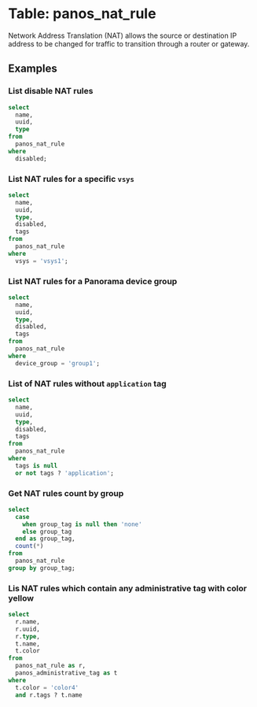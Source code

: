 # Table: panos_nat_rule

Network Address Translation (NAT) allows the source or destination IP address to be changed for traffic to transition through a router or gateway.

## Examples

### List disable NAT rules

```sql
select
  name,
  uuid,
  type
from
  panos_nat_rule
where
  disabled;
```

### List NAT rules for a specific `vsys`

```sql
select
  name,
  uuid,
  type,
  disabled,
  tags
from
  panos_nat_rule
where
  vsys = 'vsys1';
```

### List NAT rules for a **Panorama** device group

```sql
select
  name,
  uuid,
  type,
  disabled,
  tags
from
  panos_nat_rule
where
  device_group = 'group1';
```

### List of NAT rules without `application` tag

```sql
select
  name,
  uuid,
  type,
  disabled,
  tags
from
  panos_nat_rule
where
  tags is null
  or not tags ? 'application';
```

### Get NAT rules count by group

```sql
select
  case
    when group_tag is null then 'none'
    else group_tag
  end as group_tag,
  count(*)
from
  panos_nat_rule
group by group_tag;
```

### Lis NAT rules which contain any administrative tag with color yellow

```sql
select
  r.name,
  r.uuid,
  r.type,
  t.name,
  t.color
from
  panos_nat_rule as r,
  panos_administrative_tag as t
where
  t.color = 'color4'
  and r.tags ? t.name
```
